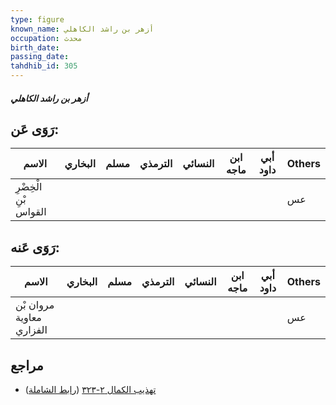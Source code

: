 ```yaml
---
type: figure
known_name: أزهر بن راشد الكاهلي
occupation: محدث
birth_date:
passing_date:
tahdhib_id: 305
---
```

##### أزهر بن راشد الكاهلي

## رَوَى عَن:
| الاسم                 | البخاري | مسلم | الترمذي | النسائي | ابن ماجه | أبي داود | Others |
| --------------------- | ------- | ---- | ------- | ------- | -------- | -------- | ------ |
| الْخِضْرِ بْنِ القواس |         |      |         |         |          |          | عس     |
## رَوَى عَنه:
| الاسم                    | البخاري | مسلم | الترمذي | النسائي | ابن ماجه | أبي داود | Others |
| ------------------------ | ------- | ---- | ------- | ------- | -------- | -------- | ------ |
| مروان بْن معاوية الفزاري |         |      |         |         |          |          | عس     |
## مراجع
- [تهذيب الكمال ٢-٣٢٣](obsidian://open?vault=Tahdhib-al-Kamal&file=Figures/٣٠٥-أزهر%20بن%20راشد%20الكاهلي) ([رابط الشاملة](https://shamela.ws/book/3722/804))